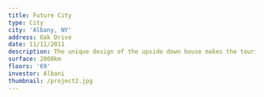 ```yaml
---
title: Future City
type: City
city: 'Albany, NY'
address: Oak Drive
date: 11/11/2011
description: The unique design of the upside down house makes the tourists go crazy !!!
surface: 2000km
floors: '69'
investor: Albani
thumbnail: /project2.jpg
---
```



